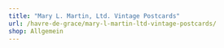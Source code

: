 ```yaml
---
title: "Mary L. Martin, Ltd. Vintage Postcards"
url: /havre-de-grace/mary-l-martin-ltd-vintage-postcards/
shop: Allgemein
---
```

